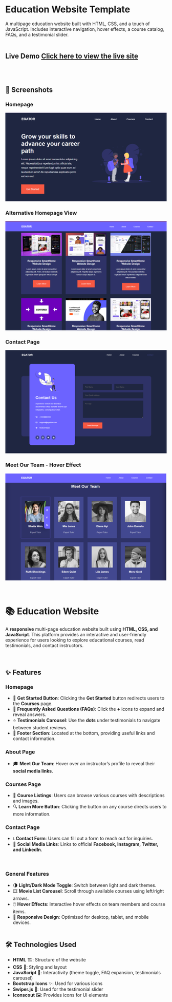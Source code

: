 # Education Website Template
A multipage education website built with HTML, CSS, and a touch of JavaScript. Includes interactive navigation, hover effects, a course catalog, FAQs, and a testimonial slider.<br><br>


## Live Demo [Click here to view the live site](https://ellafsd.github.io/education-website-template/ ) <br><br><br>

## 📸 Screenshots
### Homepage
![Homepage](images/homepage.png)

### Alternative Homepage View
![Homepage Alternative](images/homepage2.png)

### Contact Page
![Contact Page](images/contact.png)

### Meet Our Team - Hover Effect
![Meet Our Team - Hover Effect](images/ew1.png)  <br><br><br>



# 📚 Education Website
A **responsive** multi-page education website built using **HTML, CSS, and JavaScript**. This platform provides an interactive and user-friendly experience for users looking to explore educational courses, read testimonials, and contact instructors.<br><br><br>


## ✨ Features
### Homepage
- 🏁 **Get Started Button**: Clicking the **Get Started** button redirects users to the **Courses** page.
- 🔽 **Frequently Asked Questions (FAQs)**: Click the **+** icons to expand and reveal answers.
- ⭐ **Testimonials Carousel**: Use the **dots** under testimonials to navigate between student reviews.
- 📜 **Footer Section**: Located at the bottom, providing useful links and contact information.
### About Page
- 🎓 **Meet Our Team**: Hover over an instructor’s profile to reveal their **social media links**.
### Courses Page
- 📖 **Course Listings**: Users can browse various courses with descriptions and images.
- 🔍 **Learn More Button**: Clicking the button on any course directs users to more information.
### Contact Page
- 📞 **Contact Form**: Users can fill out a form to reach out for inquiries.
- 📲 **Social Media Links**: Links to official **Facebook, Instagram, Twitter, and LinkedIn**. <br><br><br>


### General Features
- 🌗 **Light/Dark Mode Toggle**: Switch between light and dark themes.
- 🎞 **Movie List Carousel**: Scroll through available courses using left/right arrows.
- 🖱️ **Hover Effects**: Interactive hover effects on team members and course items.
- 📱 **Responsive Design**: Optimized for desktop, tablet, and mobile devices. <br><br>


## 🛠 Technologies Used
- **HTML** 🏗️: Structure of the website
- **CSS** 🎨: Styling and layout
- **JavaScript** 🧩: Interactivity (theme toggle, FAQ expansion, testimonials carousel)
- **Bootstrap Icons** ✨: Used for various icons
- **Swiper.js** 🎡: Used for the testimonial slider  
- **Iconscout** 🖼️: Provides icons for UI elements  



